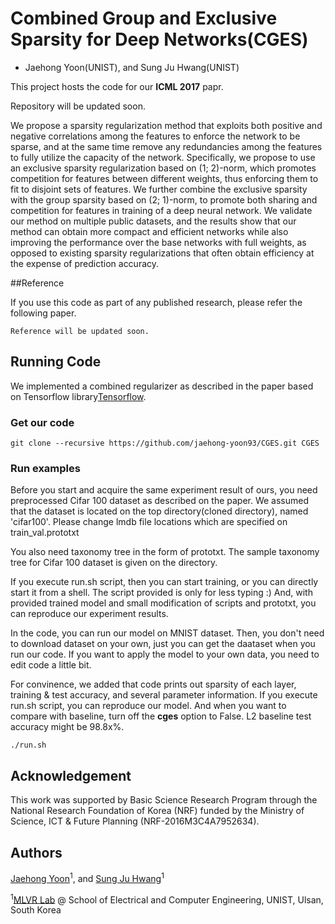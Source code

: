 # Combined Group and Exclusive Sparsity for Deep Networks(CGES)
+ Jaehong Yoon(UNIST), and Sung Ju Hwang(UNIST)

This project hosts the code for our **ICML 2017** papr.

Repository will be updated soon.

We propose a sparsity regularization method that exploits both positive and negative correlations
among the features to enforce the network to be sparse, and at the same time remove any redundancies
among the features to fully utilize the capacity of the network. Specifically, we propose
to use an exclusive sparsity regularization based on (1; 2)-norm, which promotes competition
for features between different weights, thus enforcing them to fit to disjoint sets of features.
We further combine the exclusive sparsity with the group sparsity based on (2; 1)-norm, to promote
both sharing and competition for features in training of a deep neural network. We validate
our method on multiple public datasets, and the results show that our method can obtain more
compact and efficient networks while also improving the performance over the base networks
with full weights, as opposed to existing sparsity regularizations that often obtain efficiency at the
expense of prediction accuracy.

##Reference

If you use this code as part of any published research, please refer the following paper.

```
Reference will be updated soon.
```

## Running Code

We implemented a combined regularizer as described in the paper based on Tensorflow library[Tensorflow](https://www.tensorflow.org/).

### Get our code
```
git clone --recursive https://github.com/jaehong-yoon93/CGES.git CGES
```

### Run examples

Before you start and acquire the same experiment result of ours, you need preprocessed Cifar 100 dataset as described on the paper. We assumed that the dataset is located on the top directory(cloned directory), named 'cifar100'. Please change lmdb file locations which are specified on train_val.prototxt

You also need taxonomy tree in the form of prototxt. The sample taxonomy tree for Cifar 100 dataset is given on the directory.

If you execute run.sh script, then you can start training, or you can directly start it from a shell. The script provided is only for less typing :) And, with provided trained model and small modification of scripts and prototxt, you can reproduce our experiment results.



In the code, you can run our model on MNIST dataset. Then, you don't need to download dataset on your own, just you can get the daataset when you run our code.
If you want to apply the model to your own data, you need to edit code a little bit. 

For convinence, we added that code prints out sparsity of each layer, training & test accuracy, and several parameter information.
If you execute run.sh script, you can reproduce our model. And when you want to compare with baseline, turn off the **cges** option to False. 
L2 baseline test accuracy might be 98.8x%.

```
./run.sh
```

## Acknowledgement

This work was supported by Basic Science Research Program through the National Research Foundation of Korea (NRF) funded by the Ministry of Science, ICT & Future Planning (NRF-2016M3C4A7952634).

## Authors

[Jaehong Yoon](http://vision.snu.ac.kr/jaehong-yoon93/)<sup>1</sup>, and [Sung Ju Hwang](http://www.sungjuhwang.com/)<sup>1</sup>

<sup>1</sup>[MLVR Lab](http://ml.unist.ac.kr/) @ School of Electrical and Computer Engineering, UNIST, Ulsan, South Korea
